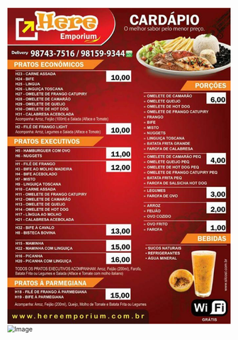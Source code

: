 ![Image](https://github.com/qrmenuservices/aspetrobar/blob/gh-pages/imagem1.jpg?raw=true)
![Image](src)
